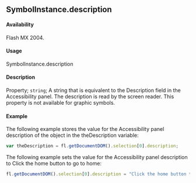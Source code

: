 ## SymbolInstance.description

#### Availability

Flash MX 2004.

#### Usage

SymbolInstance.description

#### Description

Property; `string`; A string that is equivalent to the Description field in the Accessibility panel. The description is read by the screen reader. This property is not available for graphic symbols.

#### Example

The following example stores the value for the Accessibility panel description of the object in the theDescription variable:

```javascript
var theDescription = fl.getDocumentDOM().selection[0].description;
```

The following example sets the value for the Accessibility panel description to Click the home button to go to home:

```javascript
fl.getDocumentDOM().selection[0].description = "Click the home button to go to home";
```
